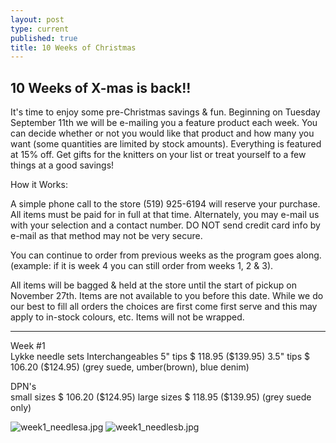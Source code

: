 ```yaml
---
layout: post
type: current
published: true
title: 10 Weeks of Christmas
---
```


<h2>10 Weeks of X-mas is back!!</h2>

It's time to enjoy some pre-Christmas savings & fun.
Beginning on Tuesday September 11th we will be e-mailing you a feature product each week.
You can decide whether or not you would like that product and how many you want (some quantities are limited by stock amounts).
Everything is featured at 15% off. 
Get gifts for the knitters on your list or treat yourself to a few things at a good savings!

How it Works:

A simple phone call to the store (519) 925-6194 will reserve your purchase. All items must be paid for in full at that time. Alternately, you may e-mail us with your selection and a contact number. DO NOT send credit card info by e-mail as that method may not be very secure.

You can continue to order from previous weeks as the program goes along. (example: if it is week 4 you can still order from weeks 1, 2 & 3).

All items will be bagged & held at the store until the start of pickup on November 27th. Items are not available to you before this date. While we do our best to fill all orders the choices are first come first serve and this may apply to in-stock colours, etc. Items will not be wrapped.

<hr>

Week #1  
Lykke needle sets 
Interchangeables
5" tips   $ 118.95     ($139.95)
3.5" tips  $ 106.20    ($124.95)
(grey suede, umber(brown), blue denim)

DPN's   
small sizes  $ 106.20    ($124.95)
large sizes   $ 118.95     ($139.95)
(grey suede only)

![week1_needlesa.jpg]({{site.baseurl}}/news/img/week1_needlesa.jpg)
![week1_needlesb.jpg]({{site.baseurl}}/news/img/week1_needlesb.jpg)

<br /><br /><br />

